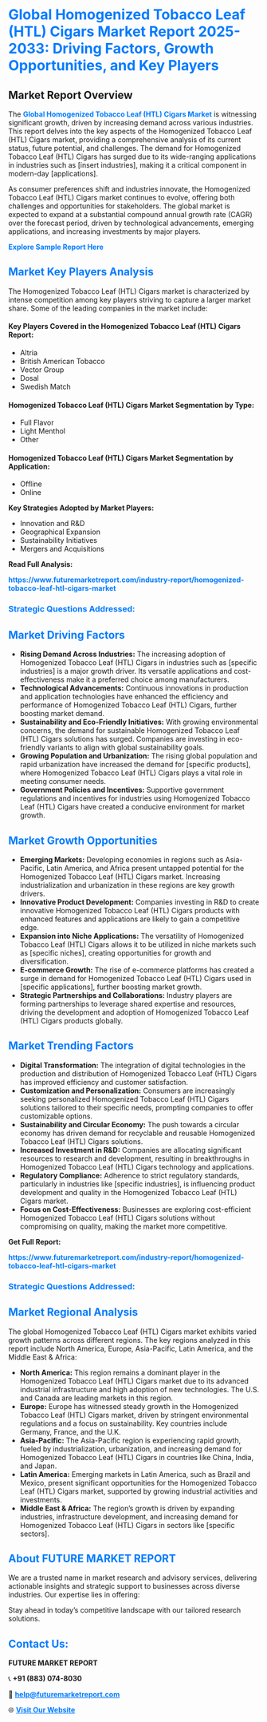 <h1 style="color: #007BFF;">Global Homogenized Tobacco Leaf (HTL) Cigars Market Report 2025-2033: Driving Factors, Growth Opportunities, and Key Players</h1>

<section id="overview">
<h2>Market Report Overview</h2>
<p>The <a href="https://www.futuremarketreport.com/industry-report/homogenized-tobacco-leaf-htl-cigars-market" style="color: #007BFF; text-decoration: none;"><strong>Global Homogenized Tobacco Leaf (HTL) Cigars Market</strong></a> is witnessing significant growth, driven by increasing demand across various industries. This report delves into the key aspects of the Homogenized Tobacco Leaf (HTL) Cigars market, providing a comprehensive analysis of its current status, future potential, and challenges. The demand for Homogenized Tobacco Leaf (HTL) Cigars has surged due to its wide-ranging applications in industries such as [insert industries], making it a critical component in modern-day [applications].</p>
<p>As consumer preferences shift and industries innovate, the Homogenized Tobacco Leaf (HTL) Cigars market continues to evolve, offering both challenges and opportunities for stakeholders. The global market is expected to expand at a substantial compound annual growth rate (CAGR) over the forecast period, driven by technological advancements, emerging applications, and increasing investments by major players.</p>
</section>

<section id="overview">
<p><a href="https://www.futuremarketreport.com/request-sample/reportId=40906" style="color: #007BFF; text-decoration: none;"><strong>Explore Sample Report Here</strong></a></p>
</section>

<section id="key-players">
<h2 style="color: #007BFF;">Market Key Players Analysis</h2>
<p>The Homogenized Tobacco Leaf (HTL) Cigars market is characterized by intense competition among key players striving to capture a larger market share. Some of the leading companies in the market include:</p>
<h4>Key Players Covered in the Homogenized Tobacco Leaf (HTL) Cigars Report:</h4>
<ul><li>Altria</li><li>British American Tobacco</li><li>Vector Group</li><li>Dosal</li><li>Swedish Match</li></ul>
<h4>Homogenized Tobacco Leaf (HTL) Cigars Market Segmentation by Type:</h4>
<ul><li>Full Flavor</li><li>Light Menthol</li><li>Other</li></ul>

<h4>Homogenized Tobacco Leaf (HTL) Cigars Market Segmentation by Application:</h4>
<ul><li>Offline</li><li>Online</li></ul>
<p><strong>Key Strategies Adopted by Market Players:</strong></p>
<ul>
<li>Innovation and R&D</li>
<li>Geographical Expansion</li>
<li>Sustainability Initiatives</li>
<li>Mergers and Acquisitions</li>
</ul>
</section>

<section>
<p><strong>Read Full Analysis: </strong></p><a href="https://www.futuremarketreport.com/industry-report/homogenized-tobacco-leaf-htl-cigars-market" style="color: #007BFF; text-decoration: none;"><strong>https://www.futuremarketreport.com/industry-report/homogenized-tobacco-leaf-htl-cigars-market</strong></a>
<h3 style="color: #007BFF;">Strategic Questions Addressed:</h3>
</section>

<section id="driving-factors">
<h2 style="color: #007BFF;">Market Driving Factors</h2>
<ul>
<li><strong>Rising Demand Across Industries:</strong> The increasing adoption of Homogenized Tobacco Leaf (HTL) Cigars in industries such as [specific industries] is a major growth driver. Its versatile applications and cost-effectiveness make it a preferred choice among manufacturers.</li>
<li><strong>Technological Advancements:</strong> Continuous innovations in production and application technologies have enhanced the efficiency and performance of Homogenized Tobacco Leaf (HTL) Cigars, further boosting market demand.</li>
<li><strong>Sustainability and Eco-Friendly Initiatives:</strong> With growing environmental concerns, the demand for sustainable Homogenized Tobacco Leaf (HTL) Cigars solutions has surged. Companies are investing in eco-friendly variants to align with global sustainability goals.</li>
<li><strong>Growing Population and Urbanization:</strong> The rising global population and rapid urbanization have increased the demand for [specific products], where Homogenized Tobacco Leaf (HTL) Cigars plays a vital role in meeting consumer needs.</li>
<li><strong>Government Policies and Incentives:</strong> Supportive government regulations and incentives for industries using Homogenized Tobacco Leaf (HTL) Cigars have created a conducive environment for market growth.</li>
</ul>
</section>

<section id="growth-opportunities">
<h2 style="color: #007BFF;">Market Growth Opportunities</h2>
<ul>
<li><strong>Emerging Markets:</strong> Developing economies in regions such as Asia-Pacific, Latin America, and Africa present untapped potential for the Homogenized Tobacco Leaf (HTL) Cigars market. Increasing industrialization and urbanization in these regions are key growth drivers.</li>
<li><strong>Innovative Product Development:</strong> Companies investing in R&D to create innovative Homogenized Tobacco Leaf (HTL) Cigars products with enhanced features and applications are likely to gain a competitive edge.</li>
<li><strong>Expansion into Niche Applications:</strong> The versatility of Homogenized Tobacco Leaf (HTL) Cigars allows it to be utilized in niche markets such as [specific niches], creating opportunities for growth and diversification.</li>
<li><strong>E-commerce Growth:</strong> The rise of e-commerce platforms has created a surge in demand for Homogenized Tobacco Leaf (HTL) Cigars used in [specific applications], further boosting market growth.</li>
<li><strong>Strategic Partnerships and Collaborations:</strong> Industry players are forming partnerships to leverage shared expertise and resources, driving the development and adoption of Homogenized Tobacco Leaf (HTL) Cigars products globally.</li>
</ul>
</section>

<section id="trending-factors">
<h2 style="color: #007BFF;">Market Trending Factors</h2>
<ul>
<li><strong>Digital Transformation:</strong> The integration of digital technologies in the production and distribution of Homogenized Tobacco Leaf (HTL) Cigars has improved efficiency and customer satisfaction.</li>
<li><strong>Customization and Personalization:</strong> Consumers are increasingly seeking personalized Homogenized Tobacco Leaf (HTL) Cigars solutions tailored to their specific needs, prompting companies to offer customizable options.</li>
<li><strong>Sustainability and Circular Economy:</strong> The push towards a circular economy has driven demand for recyclable and reusable Homogenized Tobacco Leaf (HTL) Cigars solutions.</li>
<li><strong>Increased Investment in R&D:</strong> Companies are allocating significant resources to research and development, resulting in breakthroughs in Homogenized Tobacco Leaf (HTL) Cigars technology and applications.</li>
<li><strong>Regulatory Compliance:</strong> Adherence to strict regulatory standards, particularly in industries like [specific industries], is influencing product development and quality in the Homogenized Tobacco Leaf (HTL) Cigars market.</li>
<li><strong>Focus on Cost-Effectiveness:</strong> Businesses are exploring cost-efficient Homogenized Tobacco Leaf (HTL) Cigars solutions without compromising on quality, making the market more competitive.</li>
</ul>
</section>

<section>
<p><strong>Get Full Report: </strong></p><a href="https://www.futuremarketreport.com/industry-report/homogenized-tobacco-leaf-htl-cigars-market" style="color: #007BFF; text-decoration: none;"><strong>https://www.futuremarketreport.com/industry-report/homogenized-tobacco-leaf-htl-cigars-market</strong></a>
<h3 style="color: #007BFF;">Strategic Questions Addressed:</h3>
</section>


<section id="regional-analysis">
<h2 style="color: #007BFF;">Market Regional Analysis</h2>
<p>The global Homogenized Tobacco Leaf (HTL) Cigars market exhibits varied growth patterns across different regions. The key regions analyzed in this report include North America, Europe, Asia-Pacific, Latin America, and the Middle East & Africa:</p>
<ul>
<li><strong>North America:</strong> This region remains a dominant player in the Homogenized Tobacco Leaf (HTL) Cigars market due to its advanced industrial infrastructure and high adoption of new technologies. The U.S. and Canada are leading markets in this region.</li>
<li><strong>Europe:</strong> Europe has witnessed steady growth in the Homogenized Tobacco Leaf (HTL) Cigars market, driven by stringent environmental regulations and a focus on sustainability. Key countries include Germany, France, and the U.K.</li>
<li><strong>Asia-Pacific:</strong> The Asia-Pacific region is experiencing rapid growth, fueled by industrialization, urbanization, and increasing demand for Homogenized Tobacco Leaf (HTL) Cigars in countries like China, India, and Japan.</li>
<li><strong>Latin America:</strong> Emerging markets in Latin America, such as Brazil and Mexico, present significant opportunities for the Homogenized Tobacco Leaf (HTL) Cigars market, supported by growing industrial activities and investments.</li>
<li><strong>Middle East & Africa:</strong> The region’s growth is driven by expanding industries, infrastructure development, and increasing demand for Homogenized Tobacco Leaf (HTL) Cigars in sectors like [specific sectors].</li>
</ul>
</section>

<footer>
<h2 style="color: #007BFF;">About FUTURE MARKET REPORT</h2>
<p>We are a trusted name in market research and advisory services, delivering actionable insights and strategic support to businesses across diverse industries. Our expertise lies in offering:</p>

<p>Stay ahead in today’s competitive landscape with our tailored research solutions.</p>

<h2 style="color: #007BFF;">Contact Us:</h2>
<p><strong>FUTURE MARKET REPORT</strong></p>
<p>📞 <strong>+91 (883) 074-8030</strong></p>
<p>📧 <strong><a href="mailto:help@futuremarketreport.com" style="color: #007BFF;">help@futuremarketreport.com</a></strong></p>
<p>🌐 <strong><a href="https://www.futuremarketreport.com/" style="color: #007BFF;">Visit Our Website</a></strong></p>
</footer>